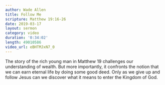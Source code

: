```yaml
---
author: Wade Allen
title: Follow Me
scripture: Matthew 19:16-26
date: 2019-03-17
layout: sermon
category: video
duration: '0:34:02' 
length: 49010586
video_url: eBHTMJxN7_0
---
```


The story of the rich young man in Matthew 19 challenges our understanding of wealth. But more importantly, it confronts the notion that we can earn eternal life by doing some good deed. Only as we give up and follow Jesus can we discover what it means to enter the Kingdom of God.
